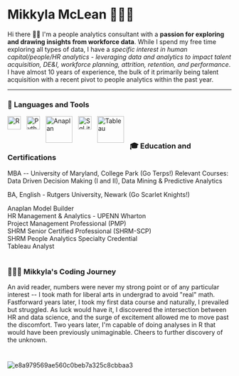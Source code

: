 # Mikkyla McLean 👩🏽‍🏫 

Hi there 👋🏽 I'm a people analytics consultant with a <strong>passion for exploring and drawing insights from workforce data</strong>. While I spend my free time exploring all types of data, I have a <em>specific interest in human capital/people/HR analytics - leveraging data and analytics to impact talent acquisition, DE&I, workforce planning, attrition, retention, and performance</em>. I have almost 10 years of experience, the bulk of it primarily being talent acquisition with a recent pivot to people analytics within the past year.

---

### 🧰 Languages and Tools

<img align="left" alt="R" width="30px" style="padding-right:10px;" src="https://cdn.jsdelivr.net/gh/devicons/devicon/icons/rstudio/rstudio-original.svg"/>
<img align="left" alt="Python" width="30px" style="padding-right:10px;" src="https://cdn.jsdelivr.net/gh/devicons/devicon/icons/python/python-plain.svg" />
<img align="left" alt="Anaplan" width="60px" style="padding-right:10px;" src="https://upload.wikimedia.org/wikipedia/commons/8/8d/Anaplan_logo.svg" />
<img align="left" alt="SqLite" width="30px" style="padding-right:10px;" src="https://cdn.jsdelivr.net/gh/devicons/devicon/icons/sqlite/sqlite-original.svg" />
<img align="left" alt="Tableau" width="60px" style="padding-right:10px;" src="https://upload.wikimedia.org/wikipedia/commons/4/4b/Tableau_Logo.png" />
<br />


#     
      
### 🎓 Education and Certifications
MBA -- University of Maryland, College Park (Go Terps!)
Relevant Courses: Data Driven Decision Making (I and II), Data Mining & Predictive Analytics

BA, English - Rutgers University, Newark (Go Scarlet Knights!)

Anaplan Model Builder </br>
HR Management & Analytics - UPENN Wharton </br>
Project Management Professional (PMP)</br>
SHRM Senior Certified Professional (SHRM-SCP) </br>
SHRM People Analytics Specialty Credential </br>
Tableau Analyst </br>

#

 <summary><h3>👩🏽‍🏫  Mikkyla's Coding Journey</h3></summary>
An avid reader, numbers were never my strong point or of any particular interest -- I took math for liberal arts in undergrad to avoid "real" math. Fastforward years later, I took my first data course and naturally, I prevailed but struggled. As luck would have it, I discovered the intersection between HR and data science, and the surge of excitement allowed me to move past the discomfort. Two years later, I'm capable of doing analyses in R that would have been previously unimaginable. Cheers to further discovery of the unknown. 

#

![e8a979569ae560c0beb7a325c8cbbaa3](https://user-images.githubusercontent.com/60720566/204911997-7dc78818-0247-40a9-858f-a9d6225effb7.gif)









<!--
**mikkyintech/mikkyintech** is a ✨ _special_ ✨ repository because its `README.md` (this file) appears on your GitHub profile.

Here are some ideas to get you started:

- 🔭 I’m currently working on ...
- 🌱 I’m currently learning ...
- 👯 I’m looking to collaborate on ...
- 🤔 I’m looking for help with ...
- 💬 Ask me about ...
- 📫 How to reach me: ...
- 😄 Pronouns: ...
- ⚡ Fun fact: ...
-->
